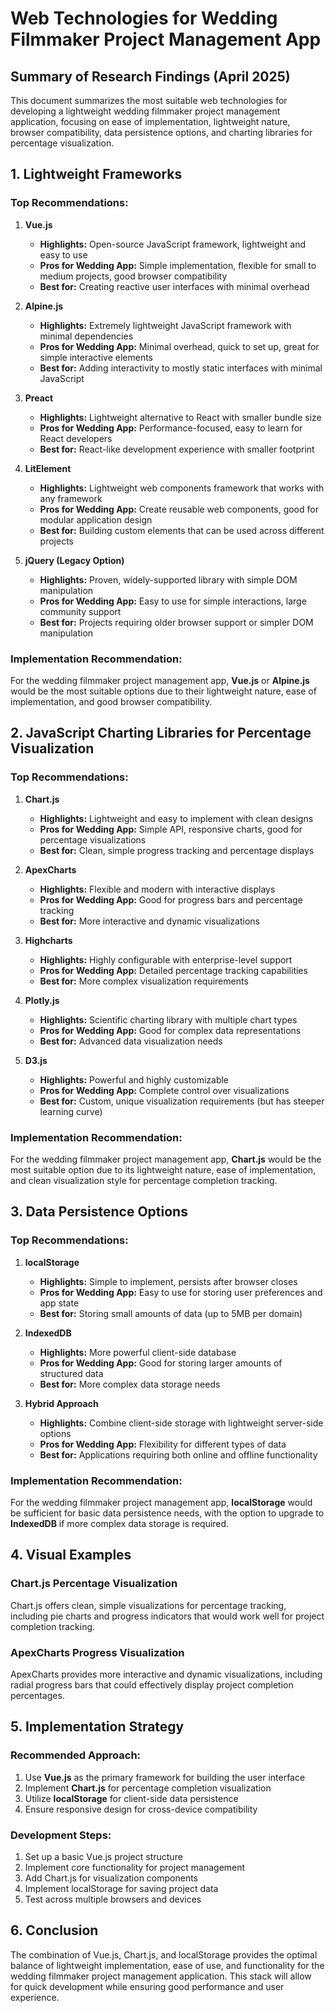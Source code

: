 # Web Technologies for Wedding Filmmaker Project Management App

## Summary of Research Findings (April 2025)

This document summarizes the most suitable web technologies for developing a lightweight wedding filmmaker project management application, focusing on ease of implementation, lightweight nature, browser compatibility, data persistence options, and charting libraries for percentage visualization.

## 1. Lightweight Frameworks

### Top Recommendations:

1. **Vue.js**
   - **Highlights:** Open-source JavaScript framework, lightweight and easy to use
   - **Pros for Wedding App:** Simple implementation, flexible for small to medium projects, good browser compatibility
   - **Best for:** Creating reactive user interfaces with minimal overhead

2. **Alpine.js**
   - **Highlights:** Extremely lightweight JavaScript framework with minimal dependencies
   - **Pros for Wedding App:** Minimal overhead, quick to set up, great for simple interactive elements
   - **Best for:** Adding interactivity to mostly static interfaces with minimal JavaScript

3. **Preact**
   - **Highlights:** Lightweight alternative to React with smaller bundle size
   - **Pros for Wedding App:** Performance-focused, easy to learn for React developers
   - **Best for:** React-like development experience with smaller footprint

4. **LitElement**
   - **Highlights:** Lightweight web components framework that works with any framework
   - **Pros for Wedding App:** Create reusable web components, good for modular application design
   - **Best for:** Building custom elements that can be used across different projects

5. **jQuery (Legacy Option)**
   - **Highlights:** Proven, widely-supported library with simple DOM manipulation
   - **Pros for Wedding App:** Easy to use for simple interactions, large community support
   - **Best for:** Projects requiring older browser support or simpler DOM manipulation

### Implementation Recommendation:
For the wedding filmmaker project management app, **Vue.js** or **Alpine.js** would be the most suitable options due to their lightweight nature, ease of implementation, and good browser compatibility.

## 2. JavaScript Charting Libraries for Percentage Visualization

### Top Recommendations:

1. **Chart.js**
   - **Highlights:** Lightweight and easy to implement with clean designs
   - **Pros for Wedding App:** Simple API, responsive charts, good for percentage visualizations
   - **Best for:** Clean, simple progress tracking and percentage displays

2. **ApexCharts**
   - **Highlights:** Flexible and modern with interactive displays
   - **Pros for Wedding App:** Good for progress bars and percentage tracking
   - **Best for:** More interactive and dynamic visualizations

3. **Highcharts**
   - **Highlights:** Highly configurable with enterprise-level support
   - **Pros for Wedding App:** Detailed percentage tracking capabilities
   - **Best for:** More complex visualization requirements

4. **Plotly.js**
   - **Highlights:** Scientific charting library with multiple chart types
   - **Pros for Wedding App:** Good for complex data representations
   - **Best for:** Advanced data visualization needs

5. **D3.js**
   - **Highlights:** Powerful and highly customizable
   - **Pros for Wedding App:** Complete control over visualizations
   - **Best for:** Custom, unique visualization requirements (but has steeper learning curve)

### Implementation Recommendation:
For the wedding filmmaker project management app, **Chart.js** would be the most suitable option due to its lightweight nature, ease of implementation, and clean visualization style for percentage completion tracking.

## 3. Data Persistence Options

### Top Recommendations:

1. **localStorage**
   - **Highlights:** Simple to implement, persists after browser closes
   - **Pros for Wedding App:** Easy to use for storing user preferences and app state
   - **Best for:** Storing small amounts of data (up to 5MB per domain)

2. **IndexedDB**
   - **Highlights:** More powerful client-side database
   - **Pros for Wedding App:** Good for storing larger amounts of structured data
   - **Best for:** More complex data storage needs

3. **Hybrid Approach**
   - **Highlights:** Combine client-side storage with lightweight server-side options
   - **Pros for Wedding App:** Flexibility for different types of data
   - **Best for:** Applications requiring both online and offline functionality

### Implementation Recommendation:
For the wedding filmmaker project management app, **localStorage** would be sufficient for basic data persistence needs, with the option to upgrade to **IndexedDB** if more complex data storage is required.

## 4. Visual Examples

### Chart.js Percentage Visualization
Chart.js offers clean, simple visualizations for percentage tracking, including pie charts and progress indicators that would work well for project completion tracking.

### ApexCharts Progress Visualization
ApexCharts provides more interactive and dynamic visualizations, including radial progress bars that could effectively display project completion percentages.

## 5. Implementation Strategy

### Recommended Approach:
1. Use **Vue.js** as the primary framework for building the user interface
2. Implement **Chart.js** for percentage completion visualization
3. Utilize **localStorage** for client-side data persistence
4. Ensure responsive design for cross-device compatibility

### Development Steps:
1. Set up a basic Vue.js project structure
2. Implement core functionality for project management
3. Add Chart.js for visualization components
4. Implement localStorage for saving project data
5. Test across multiple browsers and devices

## 6. Conclusion

The combination of Vue.js, Chart.js, and localStorage provides the optimal balance of lightweight implementation, ease of use, and functionality for the wedding filmmaker project management application. This stack will allow for quick development while ensuring good performance and user experience.